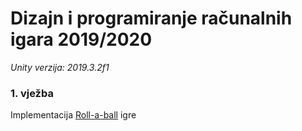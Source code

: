 # Dizajn i programiranje računalnih igara 2019/2020

*Unity verzija: 2019.3.2f1*




### 1. vježba
Implementacija [Roll-a-ball](https://learn.unity.com/project/roll-a-ball-tutorial) igre



<!--

### 2. vježba

-->


<!--

### 3. vježba

-->



<!--

### 4. vježba

-->

<!--

### 5. vježba

-->

<!--

### 6. vježba

-->

<!--

### 7. vježba

-->

<!--

### 8. vježba

-->

<!--

### 9. vježba

-->

<!--

### 10. vježba

-->

<!--

### 11. vježba

-->

<!--

### 12. vježba

-->

<!--

### 13. vježba

-->

<!--

### 14. vježba

-->

<!--

### 15. vježba

-->
